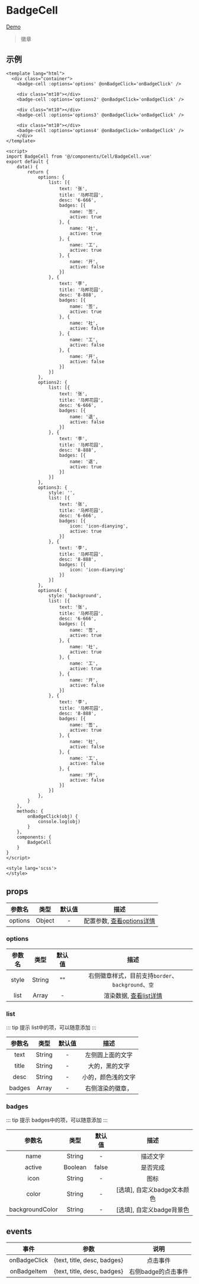 # BadgeCell
[Demo](http://infozx.gitee.io/infozx_temp/dist/module/badgeCell.html)
> 徽章

## 示例
``` vue{17}
<template lang="html">
  <div class="container">
  	<badge-cell :options='options' @onBadgeClick='onBadgeClick' />

  	<div class="mt10"></div>
  	<badge-cell :options='options2' @onBadgeClick='onBadgeClick' />

  	<div class="mt10"></div>
  	<badge-cell :options='options3' @onBadgeClick='onBadgeClick' />

  	<div class="mt10"></div>
  	<badge-cell :options='options4' @onBadgeClick='onBadgeClick' />
	</div>
</template>

<script>
import BadgeCell from '@/components/Cell/BadgeCell.vue'
export default {
	data() {
		return {
			options: {
				list: [{
					text: '张',
					title: '马邦花园',
					desc: '6-666',
					badges: [{
						name: '签',
						active: true
					}, {
						name: '社',
						active: true
					}, {
						name: '工',
						active: true
					}, {
						name: '开',
						active: false
					}]
				}, {
					text: '李',
					title: '马邦花园',
					desc: '8-888',
					badges: [{
						name: '签',
						active: true
					}, {
						name: '社',
						active: false
					}, {
						name: '工',
						active: false
					}, {
						name: '开',
						active: false
					}]
				}]
			},
			options2: {
				list: [{
					text: '张',
					title: '马邦花园',
					desc: '6-666',
					badges: [{
						name: '退',
						active: false
					}]
				}, {
					text: '李',
					title: '马邦花园',
					desc: '8-888',
					badges: [{
						name: '退',
						active: true
					}]
				}]
			},
			options3: {
				style: '',
				list: [{
					text: '张',
					title: '马邦花园',
					desc: '6-666',
					badges: [{
						icon: 'icon-dianying',
						active: true
					}]
				}, {
					text: '李',
					title: '马邦花园',
					desc: '8-888',
					badges: [{
						icon: 'icon-dianying'
					}]
				}]
			},
			options4: {
				style: 'background',
				list: [{
					text: '张',
					title: '马邦花园',
					desc: '6-666',
					badges: [{
						name: '签',
						active: true
					}, {
						name: '社',
						active: true
					}, {
						name: '工',
						active: true
					}, {
						name: '开',
						active: false
					}]
				}, {
					text: '李',
					title: '马邦花园',
					desc: '8-888',
					badges: [{
						name: '签',
						active: true
					}, {
						name: '社',
						active: false
					}, {
						name: '工',
						active: false
					}, {
						name: '开',
						active: false
					}]
				}]
			},
		}
	},
	methods: {
		onBadgeClick(obj) {
			console.log(obj)
		}
	},
	components: {
		BadgeCell
	}
}
</script>

<style lang='scss'>
</style>
```
## props
|参数名|类型|默认值|描述|
|:---:|:---:|:---:|:---:|
|options|Object|-|配置参数, [查看options详情](#options)|

### options
|参数名|类型|默认值|描述|
|:---:|:---:|:---:|:---:|
|style|String|""|右侧徽章样式，目前支持`border`、`background`、`空`|
|list|Array|-|渲染数据, [查看list详情](#list)|

### list
::: tip 提示
list中的项，可以随意添加
:::

|参数名|类型|默认值|描述|
|:---:|:---:|:---:|:---:|
|text|String|-|左侧圆上面的文字|
|title|String|-|大的，黑的文字|
|desc|String|-|小的，颜色浅的文字|
|badges|Array|-|右侧渲染的徽章，[](#badges)|

### badges
::: tip 提示
badges中的项，可以随意添加
:::

|参数名|类型|默认值|描述|
|:---:|:---:|:---:|:---:|
|name|String|-|描述文字|
|active|Boolean|false|是否完成|
|icon|String|-|图标|
|color|String|-|[选填], 自定义badge文本颜色|
|backgroundColor|String|-|[选填], 自定义badge背景色|


## events
|事件|参数|说明|
|:---:|:---:|:---:|
|onBadgeClick|{text, title, desc, badges}|点击事件|
|onBadgeItem|{text, title, desc, badges}|右侧badge的点击事件|
